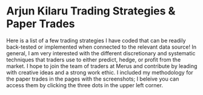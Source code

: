 # Arjun Kilaru Trading Strategies & Paper Trades
Here is a list of a few trading strategies I have coded that can be readily back-tested or implemented when connected to the relevant data source! In general, I am very interested with the different discretionary and systematic techniques that traders use to either predict, hedge, or profit from the market. I hope to join the team of traders at Merus and contribute by leading with creative ideas and a strong work ethic. 
I included my methodology for the paper trades in the pages with the screenshots; I beleive you can access them by clicking the three dots in the upper left corner. 
